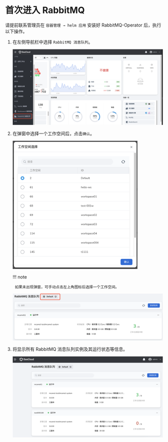 # 首次进入 RabbitMQ

请提前联系管理员在 `容器管理 → helm 应用` 安装好 RabbitMQ-Operator 后，执行以下操作。

1. 在左侧导航栏中选择 `RabbitMQ 消息队列`。

    ![](../images/mq01.png)

2. 在弹窗中选择一个工作空间后，点击`确认`。

    <img src="../images/mq02.png" style="zoom:40%;" />

    !!! note
    
        如果未出现弹窗，可手动点击左上角图标后选择一个工作空间。

    <img src="../images/mq02-2.png" style="zoom:50%;" />

3. 将显示所有 RabbitMQ 消息队列实例及其运行状态等信息。

    ![](../images/mq02-1.png)